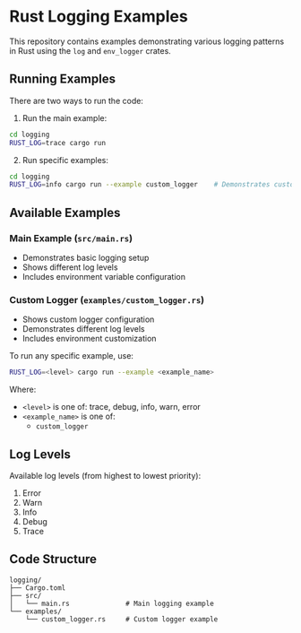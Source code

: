 # Rust Logging Examples

This repository contains examples demonstrating various logging patterns in Rust using the `log` and `env_logger` crates.

## Running Examples

There are two ways to run the code:

1. Run the main example:
```bash
cd logging
RUST_LOG=trace cargo run
```

2. Run specific examples:
```bash
cd logging
RUST_LOG=info cargo run --example custom_logger    # Demonstrates custom logger configuration
```

## Available Examples

### Main Example (`src/main.rs`)
- Demonstrates basic logging setup
- Shows different log levels
- Includes environment variable configuration

### Custom Logger (`examples/custom_logger.rs`)
- Shows custom logger configuration
- Demonstrates different log levels
- Includes environment customization

To run any specific example, use:
```bash
RUST_LOG=<level> cargo run --example <example_name>
```

Where:
- `<level>` is one of: trace, debug, info, warn, error
- `<example_name>` is one of:
  - `custom_logger`

## Log Levels

Available log levels (from highest to lowest priority):
1. Error
2. Warn
3. Info
4. Debug
5. Trace

## Code Structure
```
logging/
├── Cargo.toml
├── src/
│   └── main.rs              # Main logging example
└── examples/
    └── custom_logger.rs     # Custom logger example
```